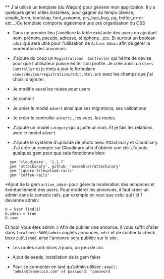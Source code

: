 ** J'ai utilisé un template (du Wagon) pour générer mon application. Il y a quelques gems utiles installées, pour gagner du temps (devise, simple_form, bootstap, font_aswome, pry_bye_bug, pg, better_error etc...)Ce template comporte également une pré organisation du CSS

* Dans un premier lieu j'améliore la table existante des users en ajoutant nom, prénom, pseudo, adresse, téléphone...etc. Et surtout un boolean `admin`qui sera utile pour l'utilisation de `Active Admin` afin de gérer la modération des annonces.
* J'ajoute du coup un `Registrations  Controller` qui hérite de devise pour que l'utilisateur puisse éditer son profile. Je crée aussi un `Users Controller` et je mets à jour le formulaire `views/devise/registrations/edit.html.erb` avec les champs que j'ai choisi d'ajouter.
* Je modifie aussi les routes pour users

* Je commit

* Je créer le model `advert` ainsi que ses migrations, ses validations

* Je créer le controller `adverts` , les vues, les routes. 

* J'ajoute un model `category` qui a juste un nom. Et je fais les relations avec le model `advert`

* J'ajoute le système d'uploade de photo avec Attachinary et Cloudinary. J'ai crée un compte sur Cloudinary afin d'obtenir une clé. J'ajoute quelques gem pour que cela fonctionne bien:
```
  gem 'cloudinary', '1.1.7'
  gem 'attachinary', github: 'assembler/attachinary'
  gem 'jquery-fileupload-rails'
  gem 'coffee-rails'
```

*Ajout de la gem `active_admin` pour gérer la modération des annonces et éventuellement des users. Pour modérer les annonces, il faut créer un admin dans la console rails, par exemple on veut que celui qui l'id 1 devienne admin:
```console
U = User.find(1)
U.admin = true
U.save
```
Et hop! Vous êtes admin :)
Afin de publier une annonce, il vous suffit d'aller dans `localhost:3000/admin` onglets annonces, `edit` et de cocher la check boxe `published`, ainsi l'annonce sera publiée sur le site.

* Les routes sont mises à jours, un peu de css

* Ajout de seeds, installation de la gem faker

* Pour se connecter en tant qu'admin utiliser : 
`email: "admin@leboncoin.com" et password: "password`
      



